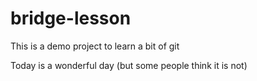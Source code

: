 # bridge-lesson

This is a demo project to learn a bit of git

Today is a wonderful day (but some people think it is not)
